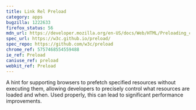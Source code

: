 ```yaml
---
title: Link Rel Preload
category: apps
bugzilla: 1222633
firefox_status: 56
mdn_url: https://developer.mozilla.org/en-US/docs/Web/HTML/Preloading_content
spec_url: https://w3c.github.io/preload/
spec_repo: https://github.com/w3c/preload
chrome_ref: 5757468554559488
ie_ref: Preload
caniuse_ref: preload
webkit_ref: Preload
---
```


A hint for supporting browsers to prefetch specified resources without executing them, allowing developers to precisely control what resources are loaded and when. Used properly, this can lead to significant performance improvements.
